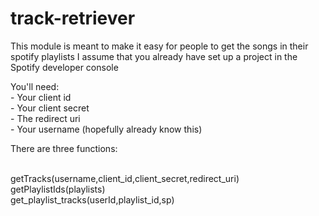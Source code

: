 # track-retriever

<p>
    This module is meant to make it easy for people to get the songs in their spotify playlists
    I assume that you already have set up a project in the Spotify developer console
</p>

You'll need:
<br/>
    -   Your client id 
<br/>
    -   Your client secret
<br/>
    -   The redirect uri
<br/>
    -   Your username (hopefully already know this)

There are three functions:

<br/>
getTracks(username,client_id,client_secret,redirect_uri)
<br/>
getPlaylistIds(playlists)
<br/>
get_playlist_tracks(userId,playlist_id,sp)